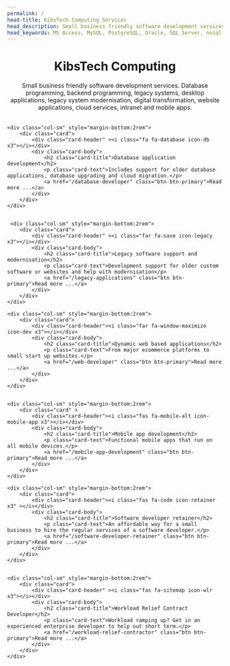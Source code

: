 ```yaml
---
permalink: /
head-title: KibsTech Computing Services
head_description: Small business friendly software development services. Database programming, backend programming, legacy systems, legacy system modernisation, desktop applications, testing, websites, cloud, intranet, mobile apps
head_keywords: MS Access, MySQL, PostgreSQL, Oracle, SQL Server, nosql, AWS, java, c, c++, PHP, perl, JavaScript, Fortran, Visual Basic
--- 
```



<div class="container" id="services">
<div style="text-align:center; margin-bottom:2rem">
<h1>KibsTech Computing</h1>
<p>Small business friendly software development services. Database programming, backend programming, legacy systems, desktop applications, legacy system modernisation, digital transformation, website applications, cloud services, intranet and mobile apps.</p>
</div>

  <div class="row" >
    
    
    
    <div class="col-sm" style="margin-bottom:2rem">
        <div class="card">
            <div class="card-header" ><i class="fa fa-database icon-db x3"></i></div>
            <div class="card-body">
                <h2 class="card-title">Database application development</h2>
                <p class="card-text">Includes support for older database applications, database upgrading and cloud migration.</p>
                <a href="/database-developer" class="btn btn-primary">Read more ...</a>
            </div>
        </div>    
    </div>
    
    
     <div class="col-sm" style="margin-bottom:2rem">
        <div class="card">
            <div class="card-header" ><i class="far fa-save icon-legacy x3"></i></div>
            <div class="card-body">
                <h2 class="card-title">Legacy software support and modernisation</h2>
                <p class="card-text">Development support for older custom software or websites and help with modernisation</p>
                <a href="/legacy-applications" class="btn btn-primary">Read more ...</a>
            </div>
        </div>
    </div>
    
  
  
  </div>

  <div class="row">
   

    <div class="col-sm" style="margin-bottom:2rem">
        <div class="card">
            <div class="card-header"><i class="far fa-window-maximize icon-dev x3"></i></div>
            <div class="card-body">
                <h2 class="card-title">Dynamic web based applications</h2>
                <p class="card-text">From major ecommerce platforms to small start up websites.</p>
                <a href="/web-developer" class="btn btn-primary">Read more ...</a>
            </div>
        </div>
    </div>

   
    <div class="col-sm" style="margin-bottom:2rem">
        <div class="card" >
            <div class="card-header"><i class="fas fa-mobile-alt icon-mobile-app x3"></i></div>
            <div class="card-body">
                <h2 class="card-title">Mobile app development</h2>
                <p class="card-text">Functional mobile apps that run on all mobile devices.</p>
                <a href="/mobile-app-development" class="btn btn-primary">Read more ...</a>
            </div>
        </div>    
    </div>
   
   
   
 
 
  </div>

   <div class="row">
    
    <div class="col-sm" style="margin-bottom:2rem">
        <div class="card">
            <div class="card-header"><i class="fas fa-code icon-retainer x3" ></i></div>
            <div class="card-body">
                <h2 class="card-title">Software developer retainer</h2>
                <p class="card-text">An affordable way for a small business to hire the regular services of a software developer.</p>
                <a href="/software-developer-retainer" class="btn btn-primary">Read more ...</a>
            </div>
        </div>
    </div>

    
    <div class="col-sm" style="margin-bottom:2rem">
        <div class="card">
            <div class="card-header" ><i class="fas fa-sitemap icon-wlr x3"></i></div>
            <div class="card-body">
                <h2 class="card-title">Workload Relief Contract Developer</h2>
                <p class="card-text">Workload ramping up? Get in an experienced enterprise developer to help out short term.</p>
                <a href="/workload-relief-contractor" class="btn btn-primary">Read more ...</a>
            </div>
        </div>
    </div>
  
  
  </div>





</div>